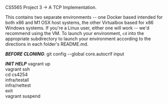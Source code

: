 CS5565 Project 3 -> A TCP Implementation.

This contains two separate environments -- one Docker based intended for both x86 and M1 OSX host systems, the other Virtualbox based for x86 Windows systems. If you're a Linux user, either one will work -- we'd recommend using the VM. To launch your environment, `cd` into the appropriate subdirectory to launch your environment according to the directions in each folder's README.md.
  
***BEFORE CLONING***: git config --global core.autocrlf input  

***INIT HELP***
vagrant up  
vagrant ssh   
cd cs4254  
infra/testall  
infra/nettest  
exit  
vagrant suspend  

